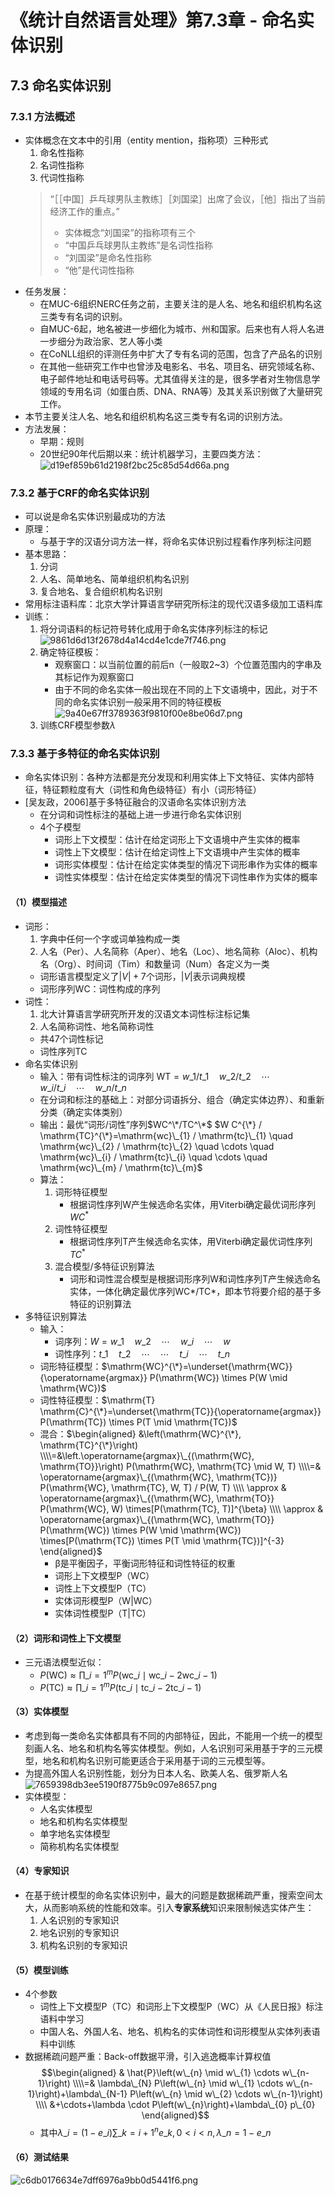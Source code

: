 # 《统计自然语言处理》第7.3章 - 命名实体识别


## 7.3 命名实体识别
### 7.3.1 方法概述
- 实体概念在文本中的引用（entity mention，指称项）三种形式
	1. 命名性指称
	2. 名词性指称
	3. 代词性指称
	> “［［中国］乒乓球男队主教练］［刘国梁］出席了会议，［他］指出了当前经济工作的重点。”
	> - 实体概念“刘国梁”的指称项有三个
	> - “中国乒乓球男队主教练”是名词性指称
	> - “刘国梁”是命名性指称
	> - “他”是代词性指称
- 任务发展：
	- 在MUC-6组织NERC任务之前，主要关注的是人名、地名和组织机构名这三类专有名词的识别。
	- 自MUC-6起，地名被进一步细化为城市、州和国家。后来也有人将人名进一步细分为政治家、艺人等小类
	- 在CoNLL组织的评测任务中扩大了专有名词的范围，包含了产品名的识别
	- 在其他一些研究工作中也曾涉及电影名、书名、项目名、研究领域名称、电子邮件地址和电话号码等。尤其值得关注的是，很多学者对生物信息学领域的专用名词（如蛋白质、DNA、RNA等）及其关系识别做了大量研究工作。
- 本节主要关注人名、地名和组织机构名这三类专有名词的识别方法。
- 方法发展：
	- 早期：规则
	- 20世纪90年代后期以来：统计机器学习，主要四类方法：
		![d19ef859b61d2198f2bc25c85d54d66a.png](../../_resources/043013c087f742b7a496a247c2b12705.png)


### 7.3.2 基于CRF的命名实体识别
- 可以说是命名实体识别最成功的方法
- 原理：
	- 与基于字的汉语分词方法一样，将命名实体识别过程看作序列标注问题
- 基本思路：
	1. 分词
	2. 人名、简单地名、简单组织机构名识别
	3. 复合地名、复合组织机构名识别
- 常用标注语料库：北京大学计算语言学研究所标注的现代汉语多级加工语料库
- 训练：
	1. 将分词语料的标记符号转化成用于命名实体序列标注的标记
	![9861d6d13f2678d4a14cd4e1cde7f746.png](../../_resources/d99a6acaada145c18955f31d776832df.png)
	2. 确定特征模板：
		- 观察窗口：以当前位置的前后n（一般取2~3）个位置范围内的字串及其标记作为观察窗口
		- 由于不同的命名实体一般出现在不同的上下文语境中，因此，对于不同的命名实体识别一般采用不同的特征模板
		![9a40e67ff3789363f9810f00e8be06d7.png](../../_resources/92bf254ebb344521b9a5c2a9e1ad258f.png)
	3. 训练CRF模型参数$\lambda$


### 7.3.3 基于多特征的命名实体识别
- 命名实体识别：各种方法都是充分发现和利用实体上下文特征、实体内部特征，特征颗粒度有大（词性和角色级特征）有小（词形特征）	
- [吴友政，2006]基于多特征融合的汉语命名实体识别方法
	- 在分词和词性标注的基础上进一步进行命名实体识别
	- 4个子模型
		- 词形上下文模型：估计在给定词形上下文语境中产生实体的概率
		- 词性上下文模型：估计在给定词性上下文语境中产生实体的概率
		- 词形实体模型：估计在给定实体类型的情况下词形串作为实体的概率
		- 词性实体模型：估计在给定实体类型的情况下词性串作为实体的概率

#### （1）模型描述
- 词形：
	1. 字典中任何一个字或词单独构成一类
	2. 人名（Per）、人名简称（Aper）、地名（Loc）、地名简称（Aloc）、机构名（Org）、时间词（Tim）和数量词（Num）各定义为一类
	- 词形语言模型定义了$|V|+7$个词形，$|V|$表示词典规模
	- 词形序列WC：词性构成的序列
- 词性：
	1. 北大计算语言学研究所开发的汉语文本词性标注标记集
	2. 人名简称词性、地名简称词性
	- 共47个词性标记
	- 词性序列TC
- 命名实体识别
	- 输入：带有词性标注的词序列
		$\mathrm{WT}=w\_{1} / t\_{1} \quad w\_{2} / t\_{2} \quad \cdots \quad w\_{i} / t\_{i} \quad \cdots \quad w\_{n} / t\_{n}$
	- 在分词和标注的基础上：对部分词语拆分、组合（确定实体边界）、和重新分类（确定实体类别）
	- 输出：最优“词形/词性”序列$WC^\*/TC^\*$
		$W C^{\*} / \mathrm{TC}^{\*}=\mathrm{wc}\_{1} / \mathrm{tc}\_{1} \quad \mathrm{wc}\_{2} / \mathrm{tc}\_{2} \quad \cdots \quad \mathrm{wc}\_{i} / \mathrm{tc}\_{i} \quad \cdots \quad \mathrm{wc}\_{m} / \mathrm{tc}\_{m}$
	- 算法：
		1. 词形特征模型
			- 根据词性序列W产生候选命名实体，用Viterbi确定最优词形序列$WC^*$
		2. 词性特征模型
			- 根据词性序列T产生候选命名实体，用Viterbi确定最优词性序列$TC^*$
		3. 混合模型/多特征识别算法
			- 词形和词性混合模型是根据词形序列W和词性序列T产生候选命名实体，一体化确定最优序列WC*/TC*，即本节将要介绍的基于多特征的识别算法
- 多特征识别算法
	- 输入：
		- 词序列：$W=w\_{1} \quad w\_{2} \quad \cdots \quad w\_{i} \quad \cdots \quad w$
		- 词性序列：$t\_{1} \quad t\_{2} \quad \cdots \quad \cdots \quad t\_{i} \quad \cdots \quad t\_{n}$
	- 词形特征模型：$\mathrm{WC}^{\*}=\underset{\mathrm{WC}}{\operatorname{argmax}} P(\mathrm{WC}) \times P(W \mid \mathrm{WC})$
	- 词性特征模型：$\mathrm{T} \mathrm{C}^{\*}=\underset{\mathrm{TC}}{\operatorname{argmax}} P(\mathrm{TC}) \times P(T \mid \mathrm{TC})$
	- 混合：$\begin{aligned} &\left(\mathrm{WC}^{\*}, \mathrm{TC}^{\*}\right) \\\\=&\left.\operatorname{argmax}\_{(\mathrm{WC}, \mathrm{TO}}\right) P(\mathrm{WC}, \mathrm{TC} \mid W, T) \\\\=& \operatorname{argmax}\_{(\mathrm{WC}, \mathrm{TC})} P(\mathrm{WC}, \mathrm{TC}, W, T) / P(W, T) \\\\ \approx & \operatorname{argmax}\_{(\mathrm{WC}, \mathrm{TO}} P(\mathrm{WC}, W) \times[P(\mathrm{TC}, T)]^{\beta} \\\\ \approx & \operatorname{argmax}\_{(\mathrm{WC}, \mathrm{TO}} P(\mathrm{WC}) \times P(W \mid \mathrm{WC}) \times[P(\mathrm{TC}) \times P(T \mid \mathrm{TC})]^{-3} \end{aligned}$
		- β是平衡因子，平衡词形特征和词性特征的权重
		- 词形上下文模型P（WC）
		- 词性上下文模型P（TC）
		- 实体词形模型P（W|WC）
		- 实体词性模型P（T|TC）

#### （2）词形和词性上下文模型
- 三元语法模型近似：
	- $P(\mathrm{WC}) \approx \prod\_{i=1}^{m} P\left(\mathrm{wc}\_{i} \mid \mathrm{wc}\_{i-2} \mathrm{wc}\_{i-1}\right)$
	- $P(\mathrm{TC}) \approx \prod\_{i=1}^{m} P\left(\mathrm{tc}\_{i} \mid \mathrm{tc}\_{i-2} \mathrm{tc}\_{i-1}\right)$


#### （3）实体模型
- 考虑到每一类命名实体都具有不同的内部特征，因此，不能用一个统一的模型刻画人名、地名和机构名等实体模型。例如，人名识别可采用基于字的三元模型，地名和机构名识别可能更适合于采用基于词的三元模型等。
- 为提高外国人名识别性能，划分为日本人名、欧美人名、俄罗斯人名
	![7659398db3ee5190f8775b9c097e8657.png](../../_resources/08f13118f9484f60a375ea2a7ea5f68e.png)
- 实体模型：
	- 人名实体模型
	- 地名和机构名实体模型
	- 单字地名实体模型
	- 简称机构名实体模型

#### （4）专家知识
- 在基于统计模型的命名实体识别中，最大的问题是数据稀疏严重，搜索空间太大，从而影响系统的性能和效率。引入**专家系统**知识来限制候选实体产生：
	1. 人名识别的专家知识
	2. 地名识别的专家知识
	3. 机构名识别的专家知识

#### （5）模型训练
- 4个参数
	- 词性上下文模型P（TC）和词形上下文模型P（WC）从《人民日报》标注语料中学习
	- 中国人名、外国人名、地名、机构名的实体词性和词形模型从实体列表语料中训练
- 数据稀疏问题严重：Back-off数据平滑，引入逃逸概率计算权值
	$$\begin{aligned} & \hat{P}\left(w\_{n} \mid w\_{1} \cdots w\_{n-1}\right) \\\\=& \lambda\_{N} P\left(w\_{n} \mid w\_{1} \cdots w\_{n-1}\right)+\lambda\_{N-1} P\left(w\_{n} \mid w\_{2} \cdots w\_{n-1}\right) \\\\ &+\cdots+\lambda \cdot P\left(w\_{n}\right)+\lambda\_{0} p\_{0} \end{aligned}$$
	- 其中$\lambda\_{i}=\left(1-e\_{i}\right) \sum\_{k=i+1}^{n} e\_{k}, 0<i<n, \lambda\_{n}=1-e\_{n}$

#### （6）测试结果
![c6db0176634e7dff6976a9bb0d5441f6.png](../../_resources/18407802a89b459b9ede7755222ed125.png)
